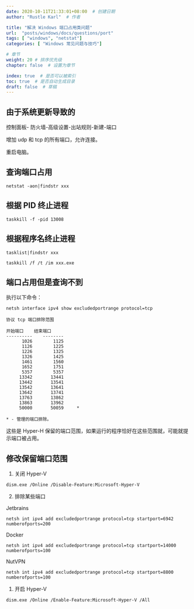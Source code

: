 ```yaml
---
date: 2020-10-11T21:33:01+08:00  # 创建日期
author: "Rustle Karl"  # 作者

title: "解决 Windows 端口占用类问题"
url:  "posts/windows/docs/questions/port"
tags: [ "windows", "netstat"]
categories: [ "Windows 常见问题与技巧"]

# 章节
weight: 20 # 排序优先级
chapter: false  # 设置为章节

index: true  # 是否可以被索引
toc: true  # 是否自动生成目录
draft: false  # 草稿
---
```


## 由于系统更新导致的

控制面板- 防火墙-高级设置-出站规则-新建-端口

增加 udp 和 tcp 的所有端口，允许连接。

重启电脑。

## 查询端口占用

```shell
netstat -aon|findstr xxx
```

## 根据 PID 终止进程

```
taskkill -f -pid 13008
```

## 根据程序名终止进程

```shell
tasklist|findstr xxx
```

```shell
taskkill /f /t /im xxx.exe
```

## 端口占用但是查询不到

执行以下命令：

```shell
netsh interface ipv4 show excludedportrange protocol=tcp
```

```
协议 tcp 端口排除范围

开始端口    结束端口
----------    --------
      1026        1125
      1126        1225
      1226        1325
      1326        1425
      1461        1560
      1652        1751
      5357        5357
     13342       13441
     13442       13541
     13542       13641
     13642       13741
     13763       13862
     13863       13962
     50000       50059     *

* - 管理的端口排除。
```

这些是 Hyper-H 保留的端口范围，如果运行的程序恰好在这些范围就，可能就提示端口被占用。

## 修改保留端口范围

1. 关闭 Hyper-V

```shell
dism.exe /Online /Disable-Feature:Microsoft-Hyper-V
```

2. 排除某些端口

Jetbrains

```shell
netsh int ipv4 add excludedportrange protocol=tcp startport=6942 numberofports=200
```

Docker

```shell
netsh int ipv4 add excludedportrange protocol=tcp startport=14000 numberofports=100
```

NutVPN

```shell
netsh int ipv4 add excludedportrange protocol=tcp startport=8800 numberofports=100
```

1. 开启 Hyper-V

```shell
dism.exe /Online /Enable-Feature:Microsoft-Hyper-V /All
```
